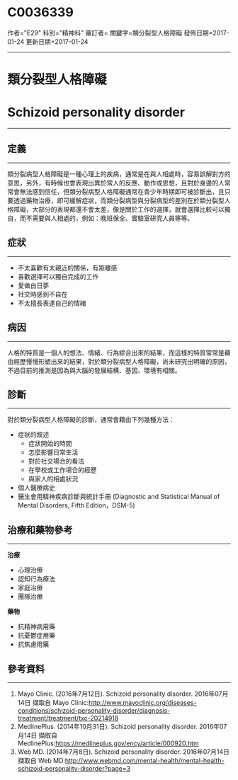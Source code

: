 # C0036339
作者="E29"
科別="精神科"
審訂者=
關鍵字=類分裂型人格障礙
發佈日期=2017-01-24
更新日期=2017-01-24

----------
# 類分裂型人格障礙
# Schizoid personality disorder
----------
## 定義
----------

類分裂病型人格障礙是一種心理上的疾病，通常是在與人相處時，容易誤解對方的意思，另外，有時候也會表現出異於常人的反應、動作或思想，且對於身邊的人常常會無法感到信任，但類分裂病型人格障礙通常在青少年時期即可被診斷出，且只要透過藥物治療，即可緩解症狀，而類分裂病型與分裂病型的差別在於類分裂型人格障礙，大部分的表現都還不會太差，像是關於工作的選擇，就會選擇比較可以獨自，而不需要與人相處的，例如：晚班保全、實驗室研究人員等等。

## 症狀
----------
- 不太喜歡有太親近的關係，有距離感
- 喜歡選擇可以獨自完成的工作
- 愛做白日夢
- 社交時感到不自在
- 不太擅長表達自己的情緒
## 病因
----------

人格的特質是一個人的想法、情緒、行為綜合出來的結果，而這樣的特質常常是藉由經歷慢慢形塑出來的結果，對於類分裂病型人格障礙，尚未研究出明確的原因，不過目前的推測是因為與大腦的發展結構、基因、環境有相關。

## 診斷
----------

對於類分裂病型人格障礙的診斷，通常會藉由下列幾種方法：

- 症狀的敘述
  - 症狀開始的時間
  - 怎麼影響日常生活
  - 對於社交場合的看法
  - 在學校或工作場合的經歷
  - 與家人的相處狀況
- 個人醫療病史
- 醫生會用精神疾病診斷與統計手冊 (Diagnostic and Statistical Manual of Mental Disorders, Fifth Edition，DSM-5)
## 治療和藥物參考
----------

**治療**

- 心理治療
- 認知行為療法
- 家庭治療
- 團隊治療

**藥物**

- 抗精神病用藥
- 抗憂鬱症用藥
- 抗焦慮用藥
## 參考資料
----------
1. Mayo Clinic. (2016年7月12日). Schizoid personality disorder. 2016年07月14日 擷取自 Mayo Clinic:http://www.mayoclinic.org/diseases-conditions/schizoid-personality-disorder/diagnosis-treatment/treatment/txc-20214918
2. MedlinePlus. (2014年10月31日). Schizoid personality disorder. 2016年07月14日 擷取自MedlinePlus:https://medlineplus.gov/ency/article/000920.htm
3. Web MD. (2014年7月8日). Schizoid personality disorder. 2016年07月14日 擷取自 Web MD:http://www.webmd.com/mental-health/mental-health-schizoid-personality-disorder?page=3

